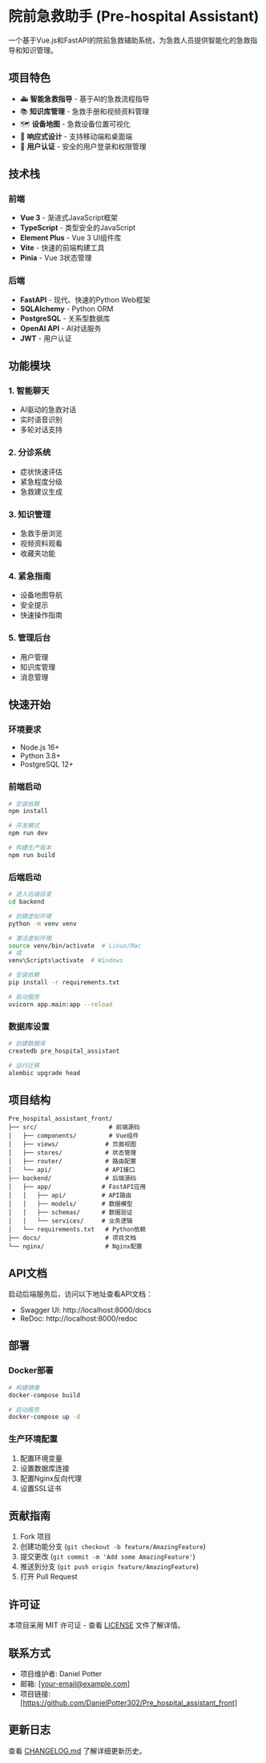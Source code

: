 # 院前急救助手 (Pre-hospital Assistant)

一个基于Vue.js和FastAPI的院前急救辅助系统，为急救人员提供智能化的急救指导和知识管理。

## 项目特色

- 🚑 **智能急救指导** - 基于AI的急救流程指导
- 📚 **知识库管理** - 急救手册和视频资料管理
- 🗺️ **设备地图** - 急救设备位置可视化
- 📱 **响应式设计** - 支持移动端和桌面端
- 🔐 **用户认证** - 安全的用户登录和权限管理

## 技术栈

### 前端

- **Vue 3** - 渐进式JavaScript框架
- **TypeScript** - 类型安全的JavaScript
- **Element Plus** - Vue 3 UI组件库
- **Vite** - 快速的前端构建工具
- **Pinia** - Vue 3状态管理

### 后端

- **FastAPI** - 现代、快速的Python Web框架
- **SQLAlchemy** - Python ORM
- **PostgreSQL** - 关系型数据库
- **OpenAI API** - AI对话服务
- **JWT** - 用户认证

## 功能模块

### 1. 智能聊天

- AI驱动的急救对话
- 实时语音识别
- 多轮对话支持

### 2. 分诊系统

- 症状快速评估
- 紧急程度分级
- 急救建议生成

### 3. 知识管理

- 急救手册浏览
- 视频资料观看
- 收藏夹功能

### 4. 紧急指南

- 设备地图导航
- 安全提示
- 快速操作指南

### 5. 管理后台

- 用户管理
- 知识库管理
- 消息管理

## 快速开始

### 环境要求

- Node.js 16+
- Python 3.8+
- PostgreSQL 12+

### 前端启动

```bash
# 安装依赖
npm install

# 开发模式
npm run dev

# 构建生产版本
npm run build
```

### 后端启动

```bash
# 进入后端目录
cd backend

# 创建虚拟环境
python -m venv venv

# 激活虚拟环境
source venv/bin/activate  # Linux/Mac
# 或
venv\Scripts\activate  # Windows

# 安装依赖
pip install -r requirements.txt

# 启动服务
uvicorn app.main:app --reload
```

### 数据库设置

```bash
# 创建数据库
createdb pre_hospital_assistant

# 运行迁移
alembic upgrade head
```

## 项目结构

```
Pre_hospital_assistant_front/
├── src/                    # 前端源码
│   ├── components/         # Vue组件
│   ├── views/             # 页面视图
│   ├── stores/            # 状态管理
│   ├── router/            # 路由配置
│   └── api/               # API接口
├── backend/               # 后端源码
│   ├── app/              # FastAPI应用
│   │   ├── api/          # API路由
│   │   ├── models/       # 数据模型
│   │   ├── schemas/      # 数据验证
│   │   └── services/     # 业务逻辑
│   └── requirements.txt   # Python依赖
├── docs/                  # 项目文档
└── nginx/                 # Nginx配置
```

## API文档

启动后端服务后，访问以下地址查看API文档：

- Swagger UI: http://localhost:8000/docs
- ReDoc: http://localhost:8000/redoc

## 部署

### Docker部署

```bash
# 构建镜像
docker-compose build

# 启动服务
docker-compose up -d
```

### 生产环境配置

1. 配置环境变量
2. 设置数据库连接
3. 配置Nginx反向代理
4. 设置SSL证书

## 贡献指南

1. Fork 项目
2. 创建功能分支 (`git checkout -b feature/AmazingFeature`)
3. 提交更改 (`git commit -m 'Add some AmazingFeature'`)
4. 推送到分支 (`git push origin feature/AmazingFeature`)
5. 打开 Pull Request

## 许可证

本项目采用 MIT 许可证 - 查看 [LICENSE](LICENSE) 文件了解详情。

## 联系方式

- 项目维护者: Daniel Potter
- 邮箱: [your-email@example.com]
- 项目链接: [https://github.com/DanielPotter302/Pre_hospital_assistant_front]

## 更新日志

查看 [CHANGELOG.md](CHANGELOG.md) 了解详细更新历史。
